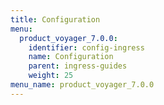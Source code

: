 ```yaml
---
title: Configuration
menu:
  product_voyager_7.0.0:
    identifier: config-ingress
    name: Configuration
    parent: ingress-guides
    weight: 25
menu_name: product_voyager_7.0.0
---
```



